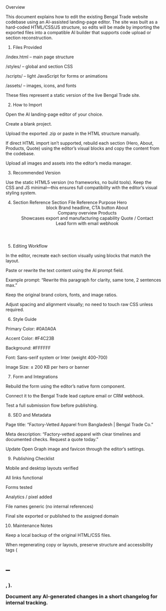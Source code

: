 Overview

This document explains how to edit the existing Bengal Trade website codebase using an AI-assisted landing-page editor.
The site was built as a hard-coded HTML/CSS/JS structure, so edits will be made by importing the exported files into a compatible AI builder that supports code upload or section reconstruction.

1. Files Provided

/index.html – main page structure

/styles/ – global and section CSS

/scripts/ – light JavaScript for forms or animations

/assets/ – images, icons, and fonts

These files represent a static version of the live Bengal Trade site.

2. How to Import

Open the AI landing-page editor of your choice.

Create a blank project.

Upload the exported .zip or paste in the HTML structure manually.

If direct HTML import isn’t supported, rebuild each section (Hero, About, Products, Quote) using the editor’s visual blocks and copy the content from the codebase.

Upload all images and assets into the editor’s media manager.

3. Recommended Version

Use the static HTML5 version (no frameworks, no build tools).
Keep the CSS and JS minimal—this ensures full compatibility with the editor’s visual styling system.

4. Section Reference
Section	File Reference	Purpose
Hero	<header> block	Brand headline, CTA button
About	<section id="about">	Company overview
Products	<section id="products">	Showcases export and manufacturing capability
Quote / Contact	<section id="contact">	Lead form with email webhook
5. Editing Workflow

In the editor, recreate each section visually using blocks that match the layout.

Paste or rewrite the text content using the AI prompt field.

Example prompt: “Rewrite this paragraph for clarity, same tone, 2 sentences max.”

Keep the original brand colors, fonts, and image ratios.

Adjust spacing and alignment visually; no need to touch raw CSS unless required.

6. Style Guide

Primary Color: #0A0A0A

Accent Color: #F4C23B

Background: #FFFFFF

Font: Sans-serif system or Inter (weight 400–700)

Image Size: ≤ 200 KB per hero or banner

7. Form and Integrations

Rebuild the form using the editor’s native form component.

Connect it to the Bengal Trade lead capture email or CRM webhook.

Test a full submission flow before publishing.

8. SEO and Metadata

Page title: “Factory-Vetted Apparel from Bangladesh | Bengal Trade Co.”

Meta description: “Factory-vetted apparel with clear timelines and documented checks. Request a quote today.”

Update Open Graph image and favicon through the editor’s settings.

9. Publishing Checklist

 Mobile and desktop layouts verified

 All links functional

 Forms tested

 Analytics / pixel added

 File names generic (no internal references)

 Final site exported or published to the assigned domain

10. Maintenance Notes

Keep a local backup of the original HTML/CSS files.

When regenerating copy or layouts, preserve structure and accessibility tags (<h1>–<h3>, <alt>).

Document any AI-generated changes in a short changelog for internal tracking.
